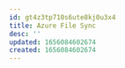 ```yaml
---
id: gt4z3tp710s6ute8kj0u3x4
title: Azure File Sync
desc: ''
updated: 1656084602674
created: 1656084602674
---
```



